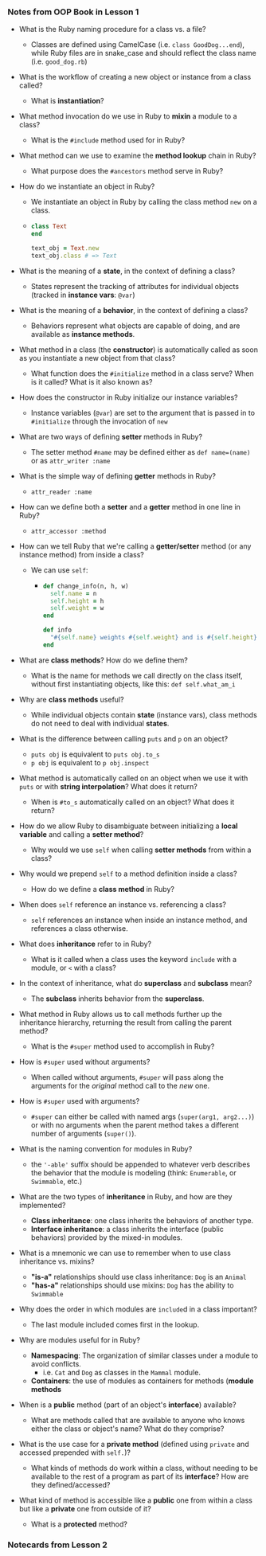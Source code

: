### Notes from OOP Book in Lesson 1

* What is the Ruby naming procedure for a class vs. a file?

  * Classes are defined using CamelCase (i.e. `class GoodDog...end`), while Ruby files are in snake_case and should reflect the class name (i.e. `good_dog.rb`)

* What is the workflow of creating a new object or instance from a class called?

  * What is **instantiation**?

* What method invocation do we use in Ruby to **mixin** a module to a class?

  * What is the `#include` method used for in Ruby?

* What method can we use to examine the **method lookup** chain in Ruby?

  * What purpose does the `#ancestors` method serve in Ruby?

* How do we instantiate an object in Ruby?

  * We instantiate an object in Ruby by calling the class method `new` on a class.

  * ```Ruby
    class Text
    end
    
    text_obj = Text.new
    text_obj.class # => Text
    ```

* What is the meaning of a **state**, in the context of defining a class?

  * States represent the tracking of attributes for individual objects (tracked in **instance vars**: `@var`)

* What is the meaning of a **behavior**, in the context of defining a class?

  * Behaviors represent what objects are capable of doing, and are available as **instance methods**.

* What method in a class (the **constructor**) is automatically called as soon as you instantiate a new object from that class?

  * What function does the `#initialize` method in a class serve? When is it called? What is it also known as?

* How does the constructor in Ruby initialize our instance variables?

  * Instance variables (`@var`) are set to the argument that is passed in to `#initialize` through the invocation of `new`

* What are two ways of defining **setter** methods in Ruby?
  * The setter method `#name` may be defined either as `def name=(name)` or as `attr_writer :name`

* What is the simple way of defining **getter** methods in Ruby?
  * `attr_reader :name`

* How can we define both a **setter** and a **getter** method in one line in Ruby?

  * `attr_accessor :method`

* How can we tell Ruby that we're calling a **getter/setter** method (or any instance method) from inside a class?

  * We can use `self`:

    * ```Ruby
      def change_info(n, h, w)
        self.name = n
        self.height = h
        self.weight = w
      end
      
      def info
        "#{self.name} weights #{self.weight} and is #{self.height} tall."
      end
      ```

* What are **class methods**? How do we define them? 

  * What is the name for methods we call directly on the class itself, without first instantiating objects, like this: `def self.what_am_i` 

* Why are **class methods** useful?
  * While individual objects contain **state** (instance vars), class methods do not need to deal with individual **states**.
* What is the difference between calling `puts` and `p` on an object?
  * `puts obj` is equivalent to `puts obj.to_s`
  * `p obj` is equivalent to `p obj.inspect` 
* What method is automatically called on an object when we use it with `puts` or with **string interpolation**? What does it return?
  * When is `#to_s` automatically called on an object? What does it return?
* How do we allow Ruby to disambiguate between initializing a **local variable** and calling a **setter method**?
  * Why would we use `self` when calling **setter methods** from within a class?

* Why would we prepend `self` to a method definition inside a class?
  * How do we define a **class method** in Ruby?
* When does `self` reference an instance vs. referencing a class?
  * `self` references an instance when inside an instance method, and references a class otherwise.
* What does **inheritance** refer to in Ruby?
  * What is it called when a class uses the keyword `include` with a module, or `<` with a class?
* In the context of inheritance, what do **superclass** and **subclass** mean?
  * The **subclass** inherits behavior from the **superclass**.
* What method in Ruby allows us to call methods further up the inheritance hierarchy, returning the result from calling the parent method?
  * What is the `#super` method used to accomplish in Ruby?
* How is `#super` used without arguments?
  * When called without arguments, `#super` will pass along the arguments for the *original* method call to the *new* one. 
* How is `#super` used with arguments?
  * `#super` can either be called with named args (`super(arg1, arg2...)`) or with no arguments when the parent method takes a different number of arguments (`super()`).
* What is the naming convention for modules in Ruby?
  * the `'-able'` suffix should be appended to whatever verb describes the behavior that the module is modeling (think: `Enumerable`, or `Swimmable`, etc.)
* What are the two types of **inheritance** in Ruby, and how are they implemented?
  * **Class inheritance**: one class inherits the behaviors of another type.
  * **Interface inheritance**: a class inherits the interface (public behaviors) provided by the mixed-in modules. 
* What is a mnemonic we can use to remember when to use class inheritance vs. mixins?
  * **"is-a"** relationships should use class inheritance: `Dog` is an `Animal`
  * **"has-a"** relationships should use mixins: `Dog` has the ability to `Swimmable`

* Why does the order in which modules are `include`d in a class important?
  * The last module included comes first in the lookup.
* Why are modules useful for in Ruby?
  * **Namespacing**: The organization of similar classes under a module to avoid conflicts.
    * i.e. `Cat` and `Dog` as classes in the `Mammal` module. 
  * **Containers**: the use of modules as containers for methods (**module methods**
* When is a **public** method (part of an object's **interface**) available?
  * What are methods called that are available to anyone who knows either the class or object's name? What do they comprise?
* What is the use case for a **private method** (defined using `private` and accessed prepended with `self.`)? 
  * What kinds of methods do work within a class, without needing to be available to the rest of a program as part of its **interface**? How are they defined/accessed?
* What kind of method is accessible like a **public** one from within a class but like a **private** one from outside of it?
  * What is a **protected** method? 



### Notecards from Lesson 2